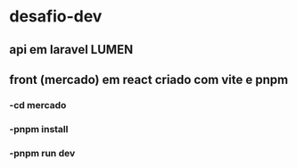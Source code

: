 # desafio-dev


## api em laravel LUMEN

## front (mercado) em react criado com vite e pnpm
### -cd mercado
### -pnpm install
### -pnpm run dev

